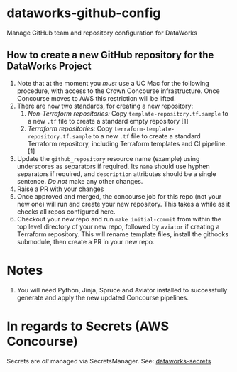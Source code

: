 # dataworks-github-config
Manage GitHub team and repository configuration for DataWorks

## How to create a new GitHub repository for the DataWorks Project

1. Note that at the moment you *must* use a UC Mac for the following procedure,
   with access to the Crown Concourse infrastructure. Once Concourse moves to
   AWS this restriction will be lifted.
1. There are now two standards, for creating a new repository:
   1. _*Non-Terraform repositories:*_ Copy `template-repository.tf.sample` to a new `.tf` file to create a standard empty repository [1]
   1. _*Terraform repositories:*_ Copy `terraform-template-repository.tf.sample` to a new `.tf` file to create a standard Terraform repository, including Terraform templates and CI pipeline. [1]
1. Update the `github_repository` resource name (example) using underscores as separators if required. Its `name`  should use hyphen separators if required, and `description` attributes should be a single sentence. *Do not* make any other changes.
1. Raise a PR with your changes
1. Once approved and merged, the concourse job for this repo (not your new one) will run and create your new repository. This takes a while as it checks all repos configured here.
1. Checkout your new repo and run `make initial-commit` from within the top level directory of your new repo, followed by `aviator` if creating a Terraform repository.  This will rename template files, install the githooks submodule, then create a PR in your new repo.

# Notes

1. You will need Python, Jinja, Spruce and Aviator installed to successfully generate and apply the new updated Concourse pipelines.

# In regards to Secrets (AWS Concourse)

Secrets are _all_ managed via SecretsManager. See: [dataworks-secrets](https://github.ucds.io/dip/dataworks-secrets)
